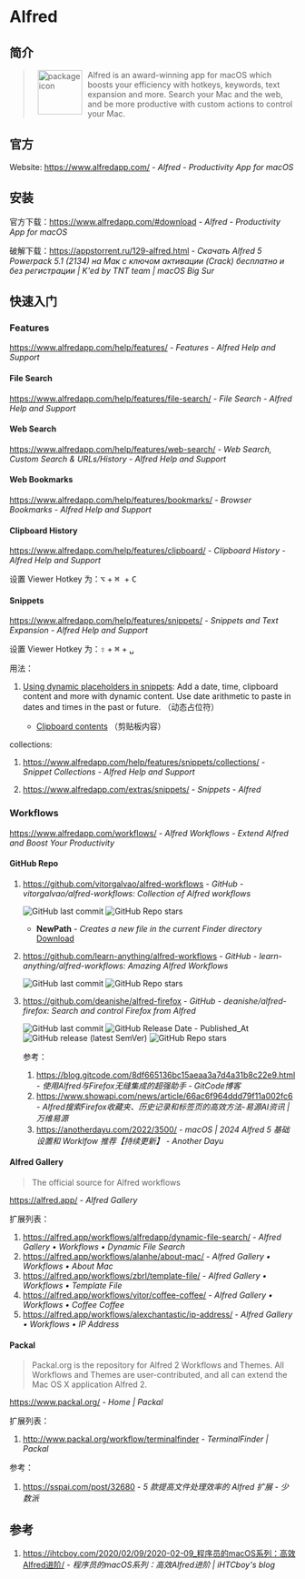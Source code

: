 # Alfred

## 简介

> <img src="https://www.alfredapp.com/media/logo4@2x.png" alt="package icon" align="left" width="78" hspace="10" vspace="0"> Alfred is an award-winning app for macOS which boosts your efficiency with hotkeys, keywords, text expansion and more. Search your Mac and the web, and be more productive with custom actions to control your Mac.

## 官方

Website: https://www.alfredapp.com/ - *Alfred - Productivity App for macOS*

## 安装

官方下载：https://www.alfredapp.com/#download - *Alfred - Productivity App for macOS*

破解下载：https://appstorrent.ru/129-alfred.html - *Скачать Alfred 5 Powerpack 5.1 (2134) на Мак с ключом активации (Crack) бесплатно и без регистрации | K'ed by TNT team | macOS Big Sur*

## 快速入门

### Features

https://www.alfredapp.com/help/features/ - *Features - Alfred Help and Support*

#### File Search

https://www.alfredapp.com/help/features/file-search/ - *File Search - Alfred Help and Support*

#### Web Search

https://www.alfredapp.com/help/features/web-search/ - *Web Search, Custom Search & URLs/History - Alfred Help and Support*

#### Web Bookmarks

https://www.alfredapp.com/help/features/bookmarks/ - *Browser Bookmarks - Alfred Help and Support*

#### Clipboard History

https://www.alfredapp.com/help/features/clipboard/ - *Clipboard History - Alfred Help and Support*

设置 Viewer Hotkey 为：<kbd>⌥</kbd> + <kbd>⌘ </kbd> + <kbd>C</kbd>

#### Snippets

https://www.alfredapp.com/help/features/snippets/ - *Snippets and Text Expansion - Alfred Help and Support*

设置 Viewer Hotkey 为：<kbd>⇧</kbd> + <kbd>⌘</kbd> + <kbd>␣</kbd>

用法：

1. [Using dynamic placeholders in snippets](https://www.alfredapp.com/help/features/snippets/#dynamic): Add a date, time, clipboard content and more with dynamic content. Use date arithmetic to paste in dates and times in the past or future. （动态占位符）

    - [Clipboard contents](https://www.alfredapp.com/help/workflows/advanced/placeholders/#clipboard) （剪贴板内容）

collections:

1. https://www.alfredapp.com/help/features/snippets/collections/ - *Snippet Collections - Alfred Help and Support*

2. https://www.alfredapp.com/extras/snippets/ - *Snippets - Alfred*

### Workflows

https://www.alfredapp.com/workflows/ - *Alfred Workflows - Extend Alfred and Boost Your Productivity*

#### GitHub Repo

1. https://github.com/vitorgalvao/alfred-workflows - *GitHub - vitorgalvao/alfred-workflows: Collection of Alfred workflows*

    ![GitHub last commit](https://badgen.net/github/last-commit/vitorgalvao/alfred-workflows?icon=github&color=blue)
    ![GitHub Repo stars](https://img.shields.io/github/stars/vitorgalvao/alfred-workflows?style=social)

    - **NewPath** - *Creates a new file in the current Finder directory* [Download](https://raw.githubusercontent.com/vitorgalvao/alfred-workflows/master/NewPath/NewPath.alfredworkflow)

2. https://github.com/learn-anything/alfred-workflows - *GitHub - learn-anything/alfred-workflows: Amazing Alfred Workflows*

    ![GitHub last commit](https://badgen.net/github/last-commit/learn-anything/alfred-workflows?icon=github&color=blue)
    ![GitHub Repo stars](https://img.shields.io/github/stars/learn-anything/alfred-workflows?style=social)

3. https://github.com/deanishe/alfred-firefox - *GitHub - deanishe/alfred-firefox: Search and control Firefox from Alfred*

    ![GitHub last commit](https://img.shields.io/github/last-commit/deanishe/alfred-firefox?logo=github&color=blue)
    ![GitHub Release Date - Published_At](https://img.shields.io/github/release-date/deanishe/alfred-firefox?display_date=published_at&logo=github)
    ![GitHub release (latest SemVer)](https://img.shields.io/github/v/release/deanishe/alfred-firefox?logo=github)
    ![GitHub Repo stars](https://img.shields.io/github/stars/deanishe/alfred-firefox?style=social)

    参考：

    1. https://blog.gitcode.com/8df665136bc15aeaa3a7d4a31b8c22e9.html - *使用Alfred与Firefox无缝集成的超强助手 - GitCode博客*
    2. https://www.showapi.com/news/article/66ac6f964ddd79f11a002fc6 - *Alfred搜索Firefox收藏夹、历史记录和标签页的高效方法-易源AI资讯 | 万维易源*
    3. https://anotherdayu.com/2022/3500/ - *macOS | 2024 Alfred 5 基础设置和 Worklfow 推荐【持续更新】 - Another Dayu*

#### Alfred Gallery

> The official source for Alfred workflows

https://alfred.app/ - *Alfred Gallery*

扩展列表：

1. https://alfred.app/workflows/alfredapp/dynamic-file-search/ - *Alfred Gallery • Workflows • Dynamic File Search*
2. https://alfred.app/workflows/alanhe/about-mac/ - *Alfred Gallery • Workflows • About Mac*
3. https://alfred.app/workflows/zbrl/template-file/ - *Alfred Gallery • Workflows • Template File*
4. https://alfred.app/workflows/vitor/coffee-coffee/ - *Alfred Gallery • Workflows • Coffee Coffee*
5. https://alfred.app/workflows/alexchantastic/ip-address/ - *Alfred Gallery • Workflows • IP Address*

#### Packal

> Packal.org is the repository for Alfred 2 Workflows and Themes. All Workflows and Themes are user-contributed, and all can extend the Mac OS X application Alfred 2.

https://www.packal.org/ - *Home | Packal*

扩展列表：

1. http://www.packal.org/workflow/terminalfinder - *TerminalFinder | Packal*

参考：

1. https://sspai.com/post/32680 - *5 款提高文件处理效率的 Alfred 扩展 - 少数派*

## 参考

1. https://ihtcboy.com/2020/02/09/2020-02-09_程序员的macOS系列：高效Alfred进阶/ - *程序员的macOS系列：高效Alfred进阶 | iHTCboy's blog*
